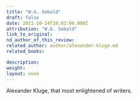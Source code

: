 ```yaml
---
title: "W.G. Sebald"
draft: false
date: 2011-10-24T16:03:04.000Z
attribution: "W.G. Sebald"
link_to_original:
nd_author_of_this_review:
related_author: author/alexander-kluge.md
related_books:

description:
weight:
layout: none
---
```

Alexander Kluge, that most enlightened of writers.

